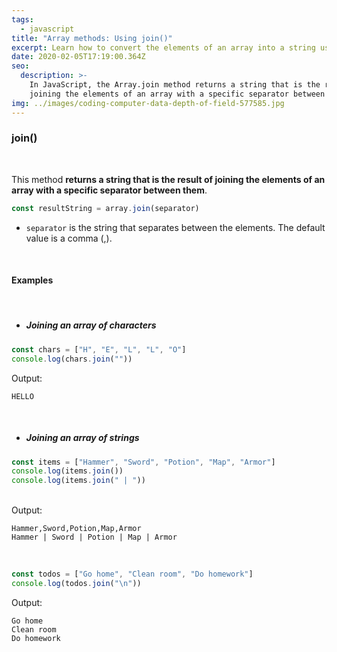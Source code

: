 ```yaml
---
tags:
  - javascript
title: "Array methods: Using join()"
excerpt: Learn how to convert the elements of an array into a string using join().
date: 2020-02-05T17:19:00.364Z
seo:
  description: >-
    In JavaScript, the Array.join method returns a string that is the result of
    joining the elements of an array with a specific separator between them.
img: ../images/coding-computer-data-depth-of-field-577585.jpg
---
```


### **join()**

<br>

This method **returns a string that is the result of joining the elements of an array with a specific separator between them**.

```javascript
const resultString = array.join(separator)
```

- `separator` is the string that separates between the elements. The default value is a comma (,).

<br>

#### Examples

<br>

- ##### Joining an array of characters

```javascript
const chars = ["H", "E", "L", "L", "O"]
console.log(chars.join(""))
```

Output:

```
HELLO
```

<br>

- ##### Joining an array of strings

```javascript
const items = ["Hammer", "Sword", "Potion", "Map", "Armor"]
console.log(items.join())
console.log(items.join(" | "))
```

<br>
Output:

```
Hammer,Sword,Potion,Map,Armor
Hammer | Sword | Potion | Map | Armor
```

<br>

```javascript
const todos = ["Go home", "Clean room", "Do homework"]
console.log(todos.join("\n"))
```

Output:

```
Go home
Clean room
Do homework
```
